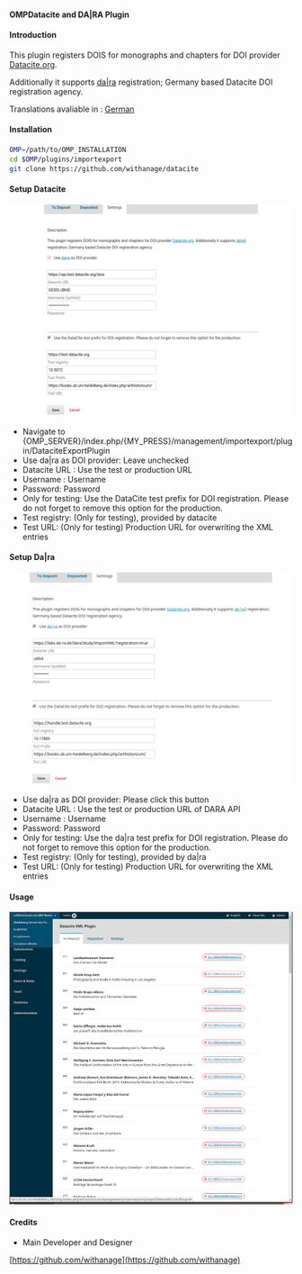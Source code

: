 #### OMPDatacite and DA|RA Plugin

#### Introduction
This plugin registers DOIS for monographs and chapters  for DOI provider [Datacite.org](https://datacite.org).

Additionally it supports [da|ra](https://www.da-ra.de/home/) registration;  Germany based Datacite DOI registration agency.

Translations avaliable in : [German](README_DE.md)

####  Installation
```bash
OMP=/path/to/OMP_INSTALLATION
cd $OMP/plugins/importexport
git clone https://github.com/withanage/datacite
```

####  Setup Datacite
![datacite](www/datacite.png)
* Navigate to {OMP_SERVER}/index.php/{MY_PRESS}/management/importexport/plugin/DataciteExportPlugin
* Use da|ra as DOI provider: Leave unchecked
* Datacite URL : Use the test or production URL
* Username  : Username
* Password: Password
* Only for testing: Use the DataCite test prefix for DOI registration. Please do not forget to remove this option for the production.
* Test registry:  (Only for testing), provided by datacite
* Test URL:  (Only for testing) Production URL for overwriting the XML entries

####  Setup Da|ra
![dara](www/dara.png)

* Use da|ra as DOI provider: Please click this button
* Datacite URL : Use the test or production URL of DARA API
* Username  : Username
* Password: Password
* Only for testing: Use the da|ra test prefix for DOI registration. Please do not forget to remove this option for the production.
* Test registry:  (Only for testing), provided by da|ra
* Test URL:  (Only for testing) Production URL for overwriting the XML entries

#### Usage
![usage](www/usage.gif)
####  Credits

* Main Developer and Designer

[https://github.com/withanage](https://github.com/withanage)
